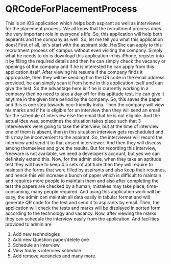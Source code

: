 # QRCodeForPlacementProcess
This is an iOS application which helps both aspirant as well as interviewer for the placement process.
We all know that the recruitment process does the very important role in everyone's life. So, this application will help both aspirants and the company as well.
So, let me tell you what this application does! First of all, let's start with the aspirant side. He/She can apply to this recruitment process off campus without even visiting the company. Simply what he needs to do is download this application in his iPhone, register into it by filling the required details and then he can simply check the vacancy or openings of the company and if he is interested he can apply from this application itself.
After viewing his resume if the company finds it appropriate, then they will be sending him the QR code in the email address provided, he can simply scan it from home in this application itself and can give the test. So the advantage here is if he is currently working in a company then no need to take a day off for this aptitude test. He can give it anytime in the given time period by the company.
So, this saves the paper and this is one step towards eco-friendly India.
Then the company will view his marks and if he is eligible for an interview then they will send an email for the schedule of interview else the email that he is not eligible.
And the actual idea was, sometimes the situation takes place such that 3 interviewers were going to take the interview, but at the time of interview one of them is absent, then in this situation interview gets rescheduled and this may be inconvenient to the aspirant. So, the interviewer will record the interview and send it to that absent interviewer. And then they will discuss among themselves and give the results. But for recording this interview, freeware is not available, we need a developer's account, but yes we can definitely extend this.
Now, for the admin side, when they take an aptitude test they will have to keep 4 5 sets of aptitude then they will require to maintain the forms that were filled by aspirants and also keep their resumes, and hence this will increase a bunch of paper which is difficult to maintain and requires more people to maintain them and also after completing the test the papers are checked by a human, mistakes may take place, time-consuming, many people required.
And using this application work will be easy, the admin can maintain all data easily in tabular format and will generate QR code for the test and send it to aspirants by email. Then, the application will check the tests and marks will be displayed in sorted form according to the technology and vacancy. Now, after viewing the marks they can schedule the interview easily from the application.
And facilities provided to admin are
1. Add new technologies
2. Add new Question paper/delete one 
3. Schedule an interview
4. View today's interview schedule
5. Add remove vacancies
and many more.
